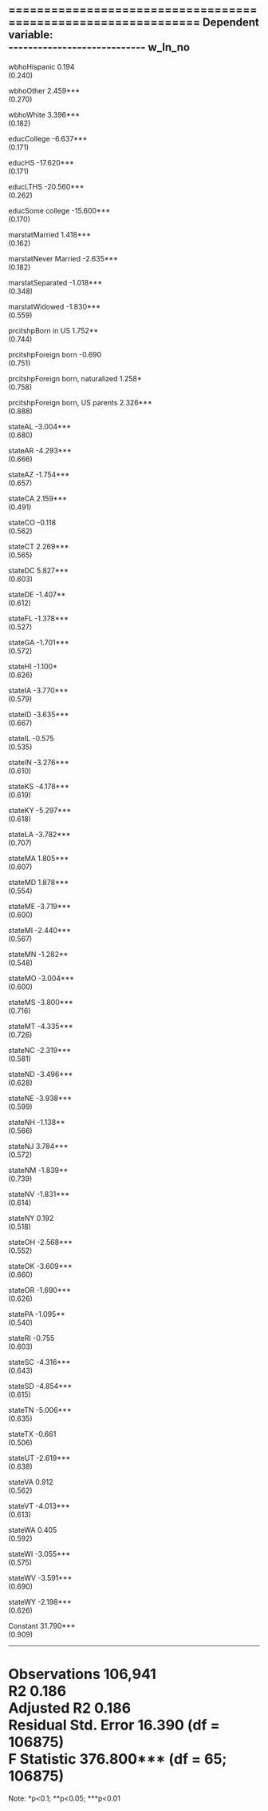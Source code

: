 
==============================================================
                                      Dependent variable:     
                                  ----------------------------
                                            w_ln_no           
--------------------------------------------------------------
wbhoHispanic                                 0.194            
                                            (0.240)           
                                                              
wbhoOther                                   2.459***          
                                            (0.270)           
                                                              
wbhoWhite                                   3.396***          
                                            (0.182)           
                                                              
educCollege                                -6.637***          
                                            (0.171)           
                                                              
educHS                                     -17.620***         
                                            (0.171)           
                                                              
educLTHS                                   -20.560***         
                                            (0.262)           
                                                              
educSome college                           -15.600***         
                                            (0.170)           
                                                              
marstatMarried                              1.418***          
                                            (0.162)           
                                                              
marstatNever Married                       -2.635***          
                                            (0.182)           
                                                              
marstatSeparated                           -1.018***          
                                            (0.348)           
                                                              
marstatWidowed                             -1.830***          
                                            (0.559)           
                                                              
prcitshpBorn in US                          1.752**           
                                            (0.744)           
                                                              
prcitshpForeign born                         -0.690           
                                            (0.751)           
                                                              
prcitshpForeign born, naturalized            1.258*           
                                            (0.758)           
                                                              
prcitshpForeign born, US parents            2.326***          
                                            (0.888)           
                                                              
stateAL                                    -3.004***          
                                            (0.680)           
                                                              
stateAR                                    -4.293***          
                                            (0.666)           
                                                              
stateAZ                                    -1.754***          
                                            (0.657)           
                                                              
stateCA                                     2.159***          
                                            (0.491)           
                                                              
stateCO                                      -0.118           
                                            (0.562)           
                                                              
stateCT                                     2.269***          
                                            (0.565)           
                                                              
stateDC                                     5.827***          
                                            (0.603)           
                                                              
stateDE                                     -1.407**          
                                            (0.612)           
                                                              
stateFL                                    -1.378***          
                                            (0.527)           
                                                              
stateGA                                    -1.701***          
                                            (0.572)           
                                                              
stateHI                                     -1.100*           
                                            (0.626)           
                                                              
stateIA                                    -3.770***          
                                            (0.579)           
                                                              
stateID                                    -3.635***          
                                            (0.667)           
                                                              
stateIL                                      -0.575           
                                            (0.535)           
                                                              
stateIN                                    -3.276***          
                                            (0.610)           
                                                              
stateKS                                    -4.178***          
                                            (0.619)           
                                                              
stateKY                                    -5.297***          
                                            (0.618)           
                                                              
stateLA                                    -3.782***          
                                            (0.707)           
                                                              
stateMA                                     1.805***          
                                            (0.607)           
                                                              
stateMD                                     1.878***          
                                            (0.554)           
                                                              
stateME                                    -3.719***          
                                            (0.600)           
                                                              
stateMI                                    -2.440***          
                                            (0.567)           
                                                              
stateMN                                     -1.282**          
                                            (0.548)           
                                                              
stateMO                                    -3.004***          
                                            (0.600)           
                                                              
stateMS                                    -3.800***          
                                            (0.716)           
                                                              
stateMT                                    -4.335***          
                                            (0.726)           
                                                              
stateNC                                    -2.319***          
                                            (0.581)           
                                                              
stateND                                    -3.496***          
                                            (0.628)           
                                                              
stateNE                                    -3.938***          
                                            (0.599)           
                                                              
stateNH                                     -1.138**          
                                            (0.566)           
                                                              
stateNJ                                     3.784***          
                                            (0.572)           
                                                              
stateNM                                     -1.839**          
                                            (0.739)           
                                                              
stateNV                                    -1.831***          
                                            (0.614)           
                                                              
stateNY                                      0.192            
                                            (0.518)           
                                                              
stateOH                                    -2.568***          
                                            (0.552)           
                                                              
stateOK                                    -3.609***          
                                            (0.660)           
                                                              
stateOR                                    -1.690***          
                                            (0.626)           
                                                              
statePA                                     -1.095**          
                                            (0.540)           
                                                              
stateRI                                      -0.755           
                                            (0.603)           
                                                              
stateSC                                    -4.316***          
                                            (0.643)           
                                                              
stateSD                                    -4.854***          
                                            (0.615)           
                                                              
stateTN                                    -5.006***          
                                            (0.635)           
                                                              
stateTX                                      -0.661           
                                            (0.506)           
                                                              
stateUT                                    -2.619***          
                                            (0.638)           
                                                              
stateVA                                      0.912            
                                            (0.562)           
                                                              
stateVT                                    -4.013***          
                                            (0.613)           
                                                              
stateWA                                      0.405            
                                            (0.592)           
                                                              
stateWI                                    -3.055***          
                                            (0.575)           
                                                              
stateWV                                    -3.591***          
                                            (0.690)           
                                                              
stateWY                                    -2.198***          
                                            (0.626)           
                                                              
Constant                                   31.790***          
                                            (0.909)           
                                                              
--------------------------------------------------------------
Observations                                106,941           
R2                                           0.186            
Adjusted R2                                  0.186            
Residual Std. Error                   16.390 (df = 106875)    
F Statistic                       376.800*** (df = 65; 106875)
==============================================================
Note:                              *p<0.1; **p<0.05; ***p<0.01
